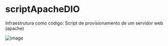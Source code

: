 # scriptApacheDIO
Infraestrutura como código: Script de provisionamento de um servidor web (apache) 

![image](https://user-images.githubusercontent.com/31674866/233439077-4ac08b6e-52c2-4727-98d0-2298e67867a4.png)

